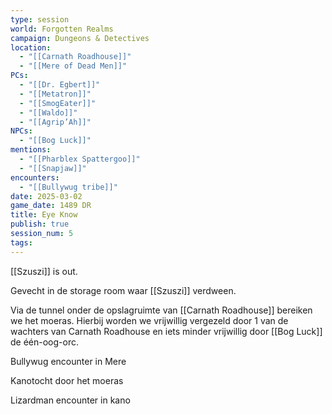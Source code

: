 ```yaml
---
type: session
world: Forgotten Realms
campaign: Dungeons & Detectives
location:
  - "[[Carnath Roadhouse]]"
  - "[[Mere of Dead Men]]"
PCs:
  - "[[Dr. Egbert]]"
  - "[[Metatron]]"
  - "[[SmogEater]]"
  - "[[Waldo]]"
  - "[[Agrip’Ah]]"
NPCs:
  - "[[Bog Luck]]"
mentions:
  - "[[Pharblex Spattergoo]]"
  - "[[Snapjaw]]"
encounters:
  - "[[Bullywug tribe]]"
date: 2025-03-02
game_date: 1489 DR
title: Eye Know
publish: true
session_num: 5
tags:
---
```


[[Szuszi]] is out.

Gevecht in de storage room waar [[Szuszi]] verdween.

Via de tunnel onder de opslagruimte van [[Carnath Roadhouse]] bereiken we het moeras. Hierbij worden we vrijwillig vergezeld door 1 van de wachters van Carnath Roadhouse en iets minder vrijwillig door [[Bog Luck]] de één-oog-orc. 

Bullywug encounter in Mere

Kanotocht door het moeras

Lizardman encounter in kano